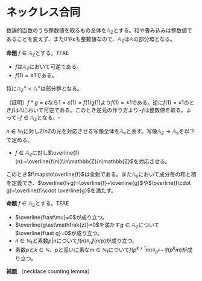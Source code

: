 
# ネックレス合同

数論的函数のうち整数値を取るもの全体を$\mathbb{A}_{\mathbb{Z}}$とする。和や畳み込みは整数値であることを変えず、また$0$や$\varepsilon$も整数値なので、$\mathbb{A}_{\mathbb{Z}}$は$\mathbb{A}$の部分環となる。

__命題__ $f\in\mathbb{A}_{\mathbb{Z}}$とする。TFAE

- $f$は$\mathbb{A}_{\mathbb{Z}}$において可逆である。
- $f(1)=\pm 1$である。

特に$\mathbb{A}_{\mathbb{Z}}^{\times}\lt\mathbb{A}^{\times}$は部分群となる。

（証明）$f\ast g=\varepsilon$なら$1=\varepsilon(1)=f(1)g(1)$より$f(1)=\pm 1$である。逆に$f(1)=\pm 1$のとき$f$は$\mathbb{A}$において可逆である。このとき逆元の作り方より$\neg f$は整数値を取る。よって$\neg f\in\mathbb{A}_{\mathbb{Z}}$となる。$\square$








$n\in\mathbb{N}_{1}$に対し$\mathbb{Z}/n\mathbb{Z}$の元を対応させる写像全体を$\mathbb{A}_{\equiv}$と表す。写像$\mathbb{A}_{\mathbb{Z}}\rightarrow\mathbb{A}_{\equiv}$を以下で定める。

- $f\in\mathbb{A}_{\mathbb{Z}}$に対し$\overline{f}(n):=\overline{f(n)}\in\mathbb{Z}/n\mathbb{Z}$を対応させる。

このとき$f\mapsto\overline{f}$は全射である。また$\mathbb{A}_{\equiv}$において成分毎の和と積を定義でき、$\overline{f+g}=\overline{f}+\overline{g}$や$\overline{f\cdot g}=\overline{f}\cdot \overline{g}$を満たす。


__命題__ $f\in\mathbb{A}_{\mathbb{Z}}$とする。TFAE

- $\overline{f\ast\mu}=0$が成り立つ。
- $\overline{g\ast\mathfrak{z}}=0$を満たす$g\in\mathbb{A}_{\mathbb{Z}}$について$\overline{f\ast g}=0$が成り立つ。
- $n\in\mathbb{N}_{1}$と素数$p\vert n$について$f(n)\equiv_{n}f(n/p)$が成り立つ。
- 素数$p$と$k\in\mathbb{N}$、$p$と互いに素な$m\in\mathbb{N}_{1}$について$f(p^{k+1}m)\equiv_{p^{k+1}}f(p^{k}m)$が成り立つ。









__補題__ （necklace counting lemma）